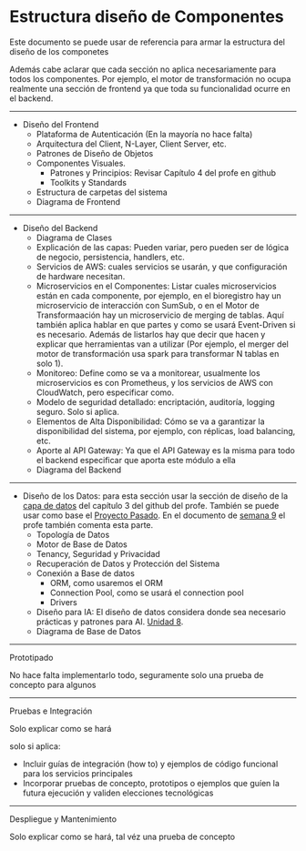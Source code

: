 # Estructura diseño de Componentes

Este documento se puede usar de referencia para armar la estructura del diseño de los componetes

Además cabe aclarar que cada sección no aplica necesariamente para todos los componentes. Por ejemplo, el motor de transformación no ocupa realmente una sección de frontend ya que toda su funcionalidad ocurre en el backend.

----

- Diseño del Frontend
  - Plataforma de Autenticación (En la mayoría no hace falta)
  - Arquitectura del Client, N-Layer, Client Server, etc.
  - Patrones de Diseño de Objetos
  - Componentes Visuales.
    - Patrones y Principios: Revisar Capítulo 4 del profe en github
    - Toolkits y Standards
  - Estructura de carpetas del sistema
  - Diagrama de Frontend

----
- Diseño del Backend
  - Diagrama de Clases
  - Explicación de las capas: Pueden variar, pero pueden ser de lógica de negocio, persistencia, handlers, etc.
  - Servicios de AWS: cuales servicios se usarán, y que configuración de hardware necesitan.
  - Microservicios en el Componentes: Listar cuales microservicios están en cada componente, por ejemplo, en el bioregistro hay un microservicio de interacción con SumSub, o en el Motor de Transformaación hay un microservicio de merging de tablas. Aquí también aplica hablar en que partes y como se usará Event-Driven si es necesario. Además de listarlos hay que decir que hacen y explicar que herramientas van a utilizar (Por ejemplo, el merger del motor de transformación usa spark para transformar N tablas en solo 1).
  - Monitoreo: Define como se va a monitorear, usualmente los microservicios es con Prometheus, y los servicios de AWS con CloudWatch, pero especificar como.
  - Modelo de seguridad detallado: encriptación, auditoría, logging seguro. Solo si aplica.
  - Elementos de Alta Disponibilidad: Cómo se va a garantizar la disponibilidad del sistema, por ejemplo, con réplicas, load balancing, etc.
  - Aporte al API Gateway: Ya que el API Gateway es la misma para todo el backend especificar que aporta este módulo a ella
  - Diagrama del Backend

----
- Diseño de los Datos: para esta sección usar la sección de diseño de la [capa de datos](https://github.com/vsurak/cursostec/blob/master/diseno/3.%20dise%C3%B1o%20de%20la%20l%C3%B3gica%20y%20los%20datos%2C%20o%20backend%20y%20data.md#dise%C3%B1o-de-la-capa-de-datos) del capítulo 3 del github del profe. También se puede usar como base el [Proyecto Pasado](https://github.com/Chagui05/Caso-2-diseno?tab=readme-ov-file#data-layer-design). En el documento de [semana 9](https://github.com/vsurak/cursostec/blob/master/diseno/week%209%20-10.md#week-9-1) el profe también comenta esta parte.
  - Topología de Datos
  - Motor de Base de Datos
  - Tenancy, Seguridad y Privacidad
  - Recuperación de Datos y Protección del Sistema
  - Conexión a Base de datos
    - ORM, como usaremos el ORM
    - Connection Pool, como se usará el connection pool
    - Drivers
  - Diseño para IA: El diseño de datos considera donde sea necesario prácticas y patrones para AI. [Unidad 8](https://github.com/vsurak/cursostec/blob/master/diseno/8.%20Tendencias%20en%20el%20dise%C3%B1o%20de%20software.md).
  - Diagrama de Base de Datos

----

Prototipado

No hace falta implementarlo todo, seguramente solo una prueba de concepto para algunos

----

Pruebas e Integración

Solo explicar como se hará

solo si aplica:

- Incluir guías de integración (how to) y ejemplos de código funcional para los servicios principales
- Incorporar pruebas de concepto, prototipos o ejemplos que guíen la futura ejecución y validen elecciones tecnológicas

----

Despliegue y Mantenimiento

Solo explicar como se hará, tal véz una prueba de concepto
